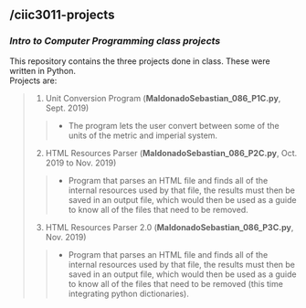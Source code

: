 ## /ciic3011-projects
### *Intro to Computer Programming class projects*
This repository contains the three projects done in class. These were written in Python.  
Projects are:  
>1. Unit Conversion Program (**MaldonadoSebastian_086_P1C.py**, Sept. 2019)  
>>- The program lets the user convert between some of the units of the metric and imperial system.
>2. HTML Resources Parser (**MaldonadoSebastian_086_P2C.py**, Oct. 2019 to Nov. 2019)  
>>- Program that parses an HTML file and finds all of the internal resources used by that file, the results must then be saved in an output file, which would then be used as a guide to know all of the files that need to be removed.
>3. HTML Resources Parser 2.0 (**MaldonadoSebastian_086_P3C.py**, Nov. 2019)
>>- Program that parses an HTML file and finds all of the internal resources used by that file, the results must then be saved in an output file, which would then be used as a guide to know all of the files that need to be removed (this time integrating python dictionaries).
